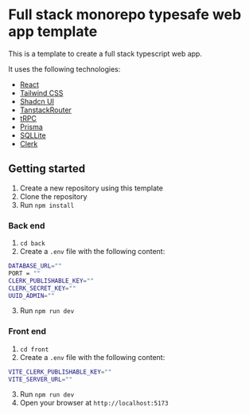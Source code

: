 # Full stack monorepo typesafe web app template

This is a template to create a full stack typescript web app.

It uses the following technologies:

- [React](https://reactjs.org/)
- [Tailwind CSS](https://tailwindcss.com/)
- [Shadcn UI](https://ui.shadcn.com/)
- [TanstackRouter](https://tanstack.com/router/latest)
- [tRPC](https://trpc.io/)
- [Prisma](https://www.prisma.io/)
- [SQLLite](https://www.sqlite.org/index.html)
- [Clerk](https://clerk.com/docs)

## Getting started

1. Create a new repository using this template
2. Clone the repository
3. Run `npm install`

### Back end

1. `cd back`
2. Create a `.env` file with the following content:

```bash
DATABASE_URL=""
PORT = ""
CLERK_PUBLISHABLE_KEY=""
CLERK_SECRET_KEY=""
UUID_ADMIN=""
```
3. Run `npm run dev`

### Front end

1. `cd front`
2. Create a `.env` file with the following content:

```bash
VITE_CLERK_PUBLISHABLE_KEY=""
VITE_SERVER_URL=""
```

3. Run `npm run dev`
4. Open your browser at `http://localhost:5173`

